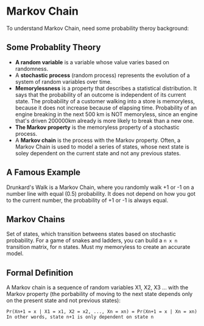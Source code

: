 # Markov Chain
To understand Markov Chain, need some probability theroy background:

## Some Probablity Theory
- **A random variable** is a variable whose value varies based on randomness.
-  A **stochastic process** (random process) represents the evolution of a system of random variables over time. 
-  **Memorylessness** is a property that describes a statistical distribution. It says that the probability of an outcome is independent of its current state. The probability of a customer walking into a store is memoryless, because it does not increase because of elapsing time. Probability of an engine breaking in the next 500 km is NOT memoryless, since an engine that's driven 200000km already is more likely to break than a new one.
-  **The Markov property** is the memoryless property of a stochastic process.
-  A **Markov chain** is the process with the Markov property. Often, a Markov Chain is used to model a series of states, whose next state is soley dependent on the current state and not any previous states.

## A Famous Example
Drunkard's Walk is a Markov Chain, where you randomly walk +1 or -1 on a number line with equal (0.5) probability. It does not depend on how you got to the current number, the probability of +1 or -1 is always equal.

## Markov Chains
Set of states, which transition betweens states based on stochastic probability. For a game of snakes and ladders, you can build a `n x n` transition matrix, for n states. Must my memoryless to create an accurate model.

## Formal Definition
A Markov chain is a sequence of random variables X1, X2, X3 ... with the Markov property (the porbability of moving to the next state depends only on the present state and not previous states):
```
Pr(Xn+1 = x | X1 = x1, X2 = x2, ..., Xn = xn) = Pr(Xn+1 = x | Xn = xn)
In other words, state n+1 is only dependent on state n
```
